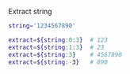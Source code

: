 Extract string
```sh
string='1234567890'

extract=${string:0:3}  # 123
extract=${string:1:3}  # 23
extract=${string:3}    # 4567890
extract=${string:-3}   # 890
```
